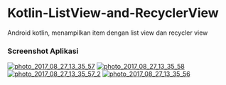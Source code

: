 # Kotlin-ListView-and-RecyclerView
Android kotlin, menampilkan item dengan list view dan recycler view

<h3>Screenshot Aplikasi</h3>
<a href="https://ibb.co/dnn1bk"><img src="https://preview.ibb.co/eS5XhQ/photo_2017_08_27_13_35_57.jpg" alt="photo_2017_08_27_13_35_57" border="0"></a>
<a href="https://ibb.co/dck9U5"><img src="https://preview.ibb.co/h7pshQ/photo_2017_08_27_13_35_58.jpg" alt="photo_2017_08_27_13_35_58" border="0"></a>
<a href="https://ibb.co/ef1SGk"><img src="https://preview.ibb.co/j46uwk/photo_2017_08_27_13_35_57_2.jpg" alt="photo_2017_08_27_13_35_57_2" border="0"></a>
<a href="https://ibb.co/cHXOp5"><img src="https://preview.ibb.co/iTvb95/photo_2017_08_27_13_35_56.jpg" alt="photo_2017_08_27_13_35_56" border="0"></a>
